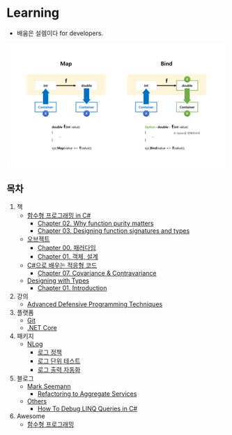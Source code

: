 # Learning
- 배움은 설렘이다 for developers.

<img src="./Images/Map_vs_Bind.png"/>

## 목차
1. 책
   - [함수형 프로그래밍 in C#](./Books/FPinCSharp)
     - [Chapter 02. Why function purity matters](./Books/FPinCSharp/Ch02)
     - [Chapter 03. Designing function signatures and types](./Books/FPinCSharp/Ch03)	
   - [오브젝트](./Books/Object)
     - [Chapter 00. 패러다임](./Books/Object/Ch00)
     - [Chapter 01. 객체, 설계](./Books/Object/Ch01)
   - [C#으로 배우는 적응형 코드](./Books/AdaptiveCode)
     - [Chapter 07. Covariance & Contravariance](./Books/AdaptiveCode/Ch07)
   - [Designing with Types](./Books/DesigningWithTypes)
     - [Chapter 01. Introduction](./Books/DesigningWithTypes/Ch01)
1. 강의
   - [Advanced Defensive Programming Techniques](./Lectures/DefensiveProgramming)
1. 플랫폼
   - [Git](./Platform/Git)
   - [.NET Core](./Platform/NETCore)
1. 패키지
   - [NLog](./Packages/NLog)
     - [로그 정책](./Packages/NLog/Policy)
     - [로그 단위 테스트](./Packages/NLog/UnitTest)
     - [로그 출력 자동화](./Packages/NLog/Tracer)
1. 블로그
   - [Mark Seemann](./Blogs/MarkSeemann)
     - [Refactoring to Aggregate Services](./Blogs/MarkSeemann/RefactoringToAggregateServices)
   - [Others](./Blogs/Others)	
     - [How To Debug LINQ Queries in C#](./Blogs/Others/HowToDebugLINQQueriesInCSharp)
1. Awesome
   - [함수형 프로그래밍](./Awesome/FP)
